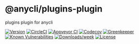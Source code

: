 @anycli/plugins-plugin
======================

plugins plugin for anycli

[![Version](https://img.shields.io/npm/v/@anycli/plugins-plugin.svg)](https://npmjs.org/package/@anycli/plugins-plugin)
[![CircleCI](https://circleci.com/gh/anycli/plugins-plugin/tree/master.svg?style=svg)](https://circleci.com/gh/anycli/plugins-plugin/tree/master)
[![Appveyor CI](https://ci.appveyor.com/api/projects/status/github/anycli/plugins-plugin?branch=master&svg=true)](https://ci.appveyor.com/project/heroku/plugins-plugin/branch/master)
[![Codecov](https://codecov.io/gh/anycli/plugins-plugin/branch/master/graph/badge.svg)](https://codecov.io/gh/anycli/plugins-plugin)
[![Greenkeeper](https://badges.greenkeeper.io/anycli/plugins-plugin.svg)](https://greenkeeper.io/)
[![Known Vulnerabilities](https://snyk.io/test/npm/@anycli/plugins-plugin/badge.svg)](https://snyk.io/test/npm/@anycli/plugins-plugin)
[![Downloads/week](https://img.shields.io/npm/dw/@anycli/plugins-plugin.svg)](https://npmjs.org/package/@anycli/plugins-plugin)
[![License](https://img.shields.io/npm/l/@anycli/plugins-plugin.svg)](https://github.com/anycli/plugins-plugin/blob/master/package.json)
